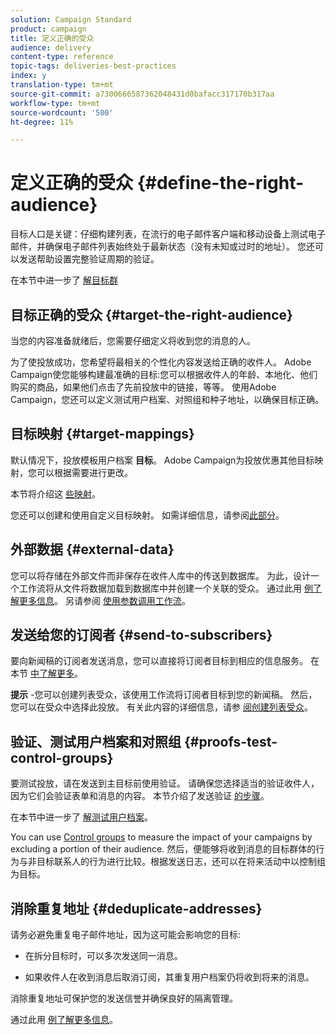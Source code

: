 ```yaml
---
solution: Campaign Standard
product: campaign
title: 定义正确的受众
audience: delivery
content-type: reference
topic-tags: deliveries-best-practices
index: y
translation-type: tm+mt
source-git-commit: a7300666587362048431d0bafacc317170b317aa
workflow-type: tm+mt
source-wordcount: '500'
ht-degree: 11%

---
```



# 定义正确的受众 {#define-the-right-audience}

目标人口是关键：仔细构建列表，在流行的电子邮件客户端和移动设备上测试电子邮件，并确保电子邮件列表始终处于最新状态（没有未知或过时的地址）。 您还可以发送帮助设置完整验证周期的验证。

在本节中进一步了 [解目标群](../../audiences/using/selecting-an-audience-in-a-message.md)

## 目标正确的受众 {#target-the-right-audience}

当您的内容准备就绪后，您需要仔细定义将收到您的消息的人。

为了使投放成功，您希望将最相关的个性化内容发送给正确的收件人。 Adobe Campaign使您能够构建最准确的目标:您可以根据收件人的年龄、本地化、他们购买的商品，如果他们点击了先前投放中的链接，等等。 使用Adobe Campaign，您还可以定义测试用户档案、对照组和种子地址，以确保目标正确。

## 目标映射 {#target-mappings}

默认情况下，投放模板用户档案 **目标**。 Adobe Campaign为投放优惠其他目标映射，您可以根据需要进行更改。

本节将介绍这 [些映射](../../automating/using/query.md#targeting-dimensions-and-resources)。

您还可以创建和使用自定义目标映射。 如需详细信息，请参阅[此部分](../../administration/using/target-mappings-in-campaign.md)。

## 外部数据 {#external-data}

您可以将存储在外部文件而非保存在收件人库中的传送到数据库。 为此，设计一个工作流将从文件将数据加载到数据库中并创建一个关联的受众。  通过此用 [例了解更多信息](../../automating/using/use-case-calling-workflow.md)。 另请参阅 [使用参数调用工作流](../../automating/using/calling-a-workflow-with-external-parameters.md)。

## 发送给您的订阅者 {#send-to-subscribers}

要向新闻稿的订阅者发送消息，您可以直接将订阅者目标到相应的信息服务。 在本节 [中了解更多](../../audiences/using/about-subscriptions.md)。

**提示** -您可以创建列表受众，该使用工作流将订阅者目标到您的新闻稿。 然后，您可以在受众中选择此投放。 有关此内容的详细信息，请参 [阅创建列表受众](../../audiences/using/creating-audiences.md#creating-list-audiences)。

## 验证、测试用户档案和对照组 {#proofs-test-control-groups}

要测试投放，请在发送到主目标前使用验证。
请确保您选择适当的验证收件人，因为它们会验证表单和消息的内容。 本节介绍了发送验证 [的步骤](../../sending/using/sending-proofs.md)。

在本节中进一步了 [解测试用户档案](../../audiences/using/managing-test-profiles.md)。

You can use [Control groups](../../sending/using/control-group.md) to measure the impact of your campaigns by excluding a portion of their audience. 然后，便能够将收到消息的目标群体的行为与非目标联系人的行为进行比较。根据发送日志，还可以在将来活动中以控制组为目标。

## 消除重复地址 {#deduplicate-addresses}

请务必避免重复电子邮件地址，因为这可能会影响您的目标:

* 在拆分目标时，可以多次发送同一消息。

* 如果收件人在收到消息后取消订阅，其重复用户档案仍将收到将来的消息。

消除重复地址可保护您的发送信誉并确保良好的隔离管理。

通过此用 [例了解更多信息](../../automating/using/deduplicating-data-imported-file.md)。
